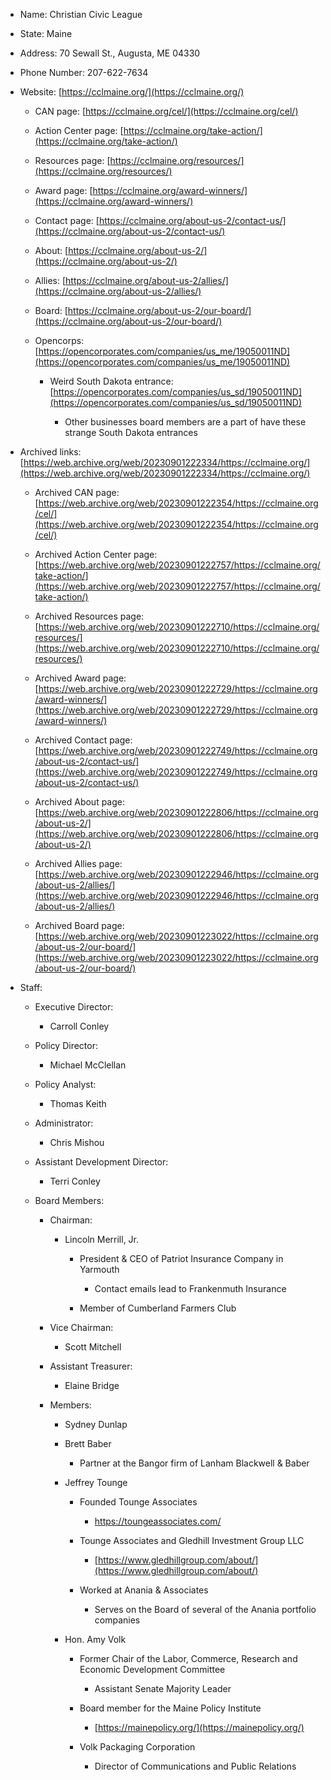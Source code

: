- Name: Christian Civic League
    
- State: Maine
    
- Address: 70 Sewall St., Augusta, ME 04330
    
- Phone Number: 207-622-7634
    
- Website: [https://cclmaine.org/](https://cclmaine.org/)
    
    - CAN page: [https://cclmaine.org/cel/](https://cclmaine.org/cel/)
        
    - Action Center page: [https://cclmaine.org/take-action/](https://cclmaine.org/take-action/)
        
    - Resources page: [https://cclmaine.org/resources/](https://cclmaine.org/resources/)
        
    - Award page: [https://cclmaine.org/award-winners/](https://cclmaine.org/award-winners/)
        
    - Contact page: [https://cclmaine.org/about-us-2/contact-us/](https://cclmaine.org/about-us-2/contact-us/)
        
    - About: [https://cclmaine.org/about-us-2/](https://cclmaine.org/about-us-2/)
        
    - Allies: [https://cclmaine.org/about-us-2/allies/](https://cclmaine.org/about-us-2/allies/)
        
    - Board: [https://cclmaine.org/about-us-2/our-board/](https://cclmaine.org/about-us-2/our-board/)
        
    - Opencorps: [https://opencorporates.com/companies/us_me/19050011ND](https://opencorporates.com/companies/us_me/19050011ND)
        
        - Weird South Dakota entrance: [https://opencorporates.com/companies/us_sd/19050011ND](https://opencorporates.com/companies/us_sd/19050011ND)
            
            - Other businesses board members are a part of have these strange South Dakota entrances
                
- Archived links: [https://web.archive.org/web/20230901222334/https://cclmaine.org/](https://web.archive.org/web/20230901222334/https://cclmaine.org/)
    
    - Archived CAN page: [https://web.archive.org/web/20230901222354/https://cclmaine.org/cel/](https://web.archive.org/web/20230901222354/https://cclmaine.org/cel/)
        
    - Archived Action Center page: [https://web.archive.org/web/20230901222757/https://cclmaine.org/take-action/](https://web.archive.org/web/20230901222757/https://cclmaine.org/take-action/)
        
    - Archived Resources page: [https://web.archive.org/web/20230901222710/https://cclmaine.org/resources/](https://web.archive.org/web/20230901222710/https://cclmaine.org/resources/)
        
    - Archived Award page: [https://web.archive.org/web/20230901222729/https://cclmaine.org/award-winners/](https://web.archive.org/web/20230901222729/https://cclmaine.org/award-winners/)
        
    - Archived Contact page: [https://web.archive.org/web/20230901222749/https://cclmaine.org/about-us-2/contact-us/](https://web.archive.org/web/20230901222749/https://cclmaine.org/about-us-2/contact-us/)
        
    - Archived About page: [https://web.archive.org/web/20230901222806/https://cclmaine.org/about-us-2/](https://web.archive.org/web/20230901222806/https://cclmaine.org/about-us-2/)
        
    - Archived Allies page: [https://web.archive.org/web/20230901222946/https://cclmaine.org/about-us-2/allies/](https://web.archive.org/web/20230901222946/https://cclmaine.org/about-us-2/allies/)
        
    - Archived Board page: [https://web.archive.org/web/20230901223022/https://cclmaine.org/about-us-2/our-board/](https://web.archive.org/web/20230901223022/https://cclmaine.org/about-us-2/our-board/)
        
- Staff:
    
    - Executive Director:
        
        - Carroll Conley
            
    - Policy Director:
        
        - Michael McClellan
            
    - Policy Analyst:
        
        - Thomas Keith
            
    - Administrator:
        
        - Chris Mishou
            
    - Assistant Development Director:
        
        - Terri Conley
            
    - Board Members:
        
        - Chairman:
            
            - Lincoln Merrill, Jr.
                
                - President & CEO of Patriot Insurance Company in Yarmouth
                    
                    - Contact emails lead to Frankenmuth Insurance
                        
                - Member of Cumberland Farmers Club
                    
        - Vice Chairman:
            
            - Scott Mitchell
                
        - Assistant Treasurer:
            
            - Elaine Bridge
                
        - Members:
            
            - Sydney Dunlap
                
            - Brett Baber
                
                - Partner at the Bangor firm of Lanham Blackwell & Baber
                    
            - Jeffrey Tounge
                
                - Founded Tounge Associates
                    
                    - https://toungeassociates.com/
                        
                - Tounge Associates and Gledhill Investment Group LLC
                    
                    - [https://www.gledhillgroup.com/about/](https://www.gledhillgroup.com/about/)
                        
                - Worked at Anania & Associates
                    
                    - Serves on the Board of several of the Anania portfolio companies
                        
            - Hon. Amy Volk
                
                - Former Chair of the Labor, Commerce, Research and Economic Development Committee
                    
                    - Assistant Senate Majority Leader
                        
                - Board member for the Maine Policy Institute
                    
                    - [https://mainepolicy.org/](https://mainepolicy.org/)
                        
                - Volk Packaging Corporation
                    
                    - Director of Communications and Public Relations